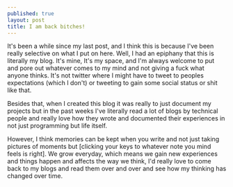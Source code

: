 ```yaml
---
published: true
layout: post
title: I am back bitches!
---
```

It's been a while since my last post, and I think this is because I've been really selective on what I put on here. Well, I had an epiphany that this is literally my blog. It's mine, It's my space, and I'm always welcome to put and pore out whatever comes to my mind and not giving a fuck what anyone thinks. It's not twitter where I might have to tweet to peoples expectations (which I don't) or tweeting to gain some social status or shit like that.

Besides that, when I created this blog it was really to just document my projects but in the past weeks I've literally read a lot of blogs by technical people and really love how they wrote and documented their experiences in not just programming but life itself. 

However, I think memories can be kept when you write and not just taking pictures of moments but [clicking your keys to whatever note you mind feels is right]. We grow everyday, which means we gain new experiences and things happen and affects the way we think, I'd really love to come back to my blogs and read them over and over and see how my thinking has changed over time.

